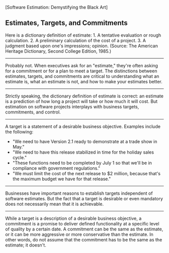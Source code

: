 [Software Estimation: Demystifying the Black Art]

Estimates, Targets, and Commitments 
---

Here is a dictionary definition of estimate: 1. A tentative evaluation or rough calculation. 2. A preliminary calculation of the cost of a project. 3. A judgment based upon one's impressions; opinion. (Source: The American Heritage Dictionary, Second College Edition, 1985.)

---

Probably not. When executives ask for an "estimate," they're often asking for a commitment or for a plan to meet a target. The distinctions between estimates, targets, and commitments are critical to understanding what an estimate is, what an estimate is not, and how to make your estimates better.

---

Strictly speaking, the dictionary definition of estimate is correct: an estimate is a prediction of how long a project will take or how much it will cost. But estimation on software projects interplays with business targets, commitments, and control.

---

A target is a statement of a desirable business objective. Examples include the following:

- "We need to have Version 2.1 ready to demonstrate at a trade show in May."
- "We need to have this release stabilized in time for the holiday sales cycle."
- "These functions need to be completed by July 1 so that we'll be in compliance with government regulations."
- "We must limit the cost of the next release to $2 million, because that's the maximum budget we have for that release."

---

Businesses have important reasons to establish targets independent of software estimates. But the fact that a target is desirable or even mandatory does not necessarily mean that it is achievable.

--- 

While a target is a description of a desirable business objective, a commitment is a promise to deliver defined functionality at a specific level of quality by a certain date. A commitment can be the same as the estimate, or it can be more aggressive or more conservative than the estimate. In other words, do not assume that the commitment has to be the same as the estimate; it doesn't.
